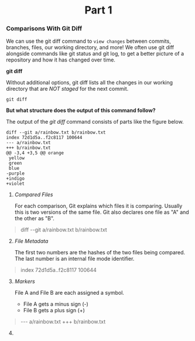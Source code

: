 <h1 align="center">Part 1</h1>


<h3>Comparisons With Git Diff</h3>

We can use the git diff command to `view changes` between commits, branches, files, our working directory, and more!
We often use git diff alongside commands like git status and git log, to get a better picture of a repository and how it has changed over time.

**git diff**

Without additional options, git diff lists all the changes in our working directory that are *NOT staged* for the next commit.

```console
git diff
```

**But what structure does the output of this command follow?**

The output of the *git diff* command consists of parts like the figure below.

```
diff --git a/rainbow.txt b/rainbow.txt
index 72d1d5a..f2c8117 100644
--- a/rainbow.txt
+++ b/rainbow.txt
@@ -3,4 +3,5 @@ orange
 yellow
 green
 blue 
-purple
+indigo
+violet
```

1. *Compared Files*

	For each comparison, Git explains which files it is comparing. Usually this is two versions of the same file.
	Git also declares one file as "A" and the other as "B".

> diff --git a/rainbow.txt b/rainbow.txt

2. *File Metadata*
	
	The first two numbers are the hashes of the two files being compared.  The last number is an internal file mode identifier.
	
> index 72d1d5a..f2c8117 100644

3. *Markers*

	File A and File B are each assigned a symbol.
	- File A gets a minus sign (-)
	- File B gets a plus sign (+)
	
> --- a/rainbow.txt
+++ b/rainbow.txt

4.
